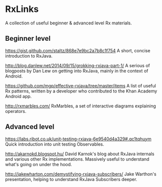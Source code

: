 # RxLinks
A collection of useful beginner &amp; advanced level Rx materials.


## Beginner level

https://gist.github.com/staltz/868e7e9bc2a7b8c1f754
A short, concise introduction to RxJava.

http://blog.danlew.net/2014/09/15/grokking-rxjava-part-1/
A serious of blogposts by Dan Lew on getting into RxJava, mainly in the context of Android.

https://github.com/mgp/effective-rxjava/tree/master/items
A list of useful Rx patterns, written by a developer who contributed to the Khan Academy Android app.

http://rxmarbles.com/
RxMarbles, a set of interactive diagrams explaining operators.


## Advanced level

https://labs.ribot.co.uk/unit-testing-rxjava-6e9540d4a329#.qc1tqhuym
Quick introduction into unit testing Observables.

http://akarnokd.blogspot.hu/
David Karnok's blog about RxJava internals and various other Rx implementations. Massively useful to understand what's going on under the hood.

http://jakewharton.com/demystifying-rxjava-subscribers/
Jake Warthon's presentation, helping to understand RxJava Subscribers deeper.
